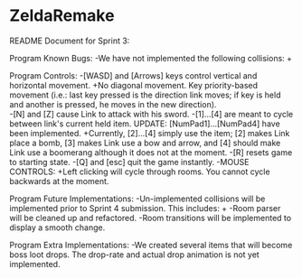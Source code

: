 # ZeldaRemake
README Document for Sprint 3:

Program Known Bugs:
	-We have not implemented the following collisions:
		+

Program Controls:
	-[WASD] and [Arrows] keys control vertical and horizontal movement.
		+No diagonal movement. Key priority-based movement (i.e.: last key pressed is the direction link moves; if key is held and another is pressed, he moves in the new direction).	
	-[N] and [Z] cause Link to attack with his sword.
	-[1]...[4] are meant to cycle between link's current held item. UPDATE: [NumPad1]...[NumPad4] have been implemented.
		+Currently, [2]...[4] simply use the item; [2] makes Link place a bomb, [3] makes Link use a bow and arrow, and [4] should make Link use a boomerang although it does not at the moment.
	-[R] resets game to starting state.
	-[Q] and [esc] quit the game instantly.
	-MOUSE CONTROLS:
		+Left clicking will cycle through rooms. You cannot cycle backwards at the moment.

Program Future Implementations:
	-Un-implemented collisions will be implemented prior to Sprint 4 submission. This includes:
		+
	-Room parser will be cleaned up and refactored.
	-Room transitions will be implemented to display a smooth change.

Program Extra Implementations:
	-We created several items that will become boss loot drops. The drop-rate and actual drop animation is not yet implemented.